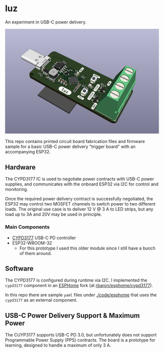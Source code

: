 # luz
An experiment in USB-C power delivery.

![PCB render front](./media/3dfront.png)

This repo contains printed circuit board fabrication files and firmware sample for a basic USB-C power delivery "trigger board" with an accompanying ESP32.

## Hardware
The CYPD3177 IC is used to negotiate power contracts with USB-C power supplies, and communicates with the onboard ESP32 via I2C for control and monitoring.

Once the required power delivery contract is successfully negotiated, the ESP32 may control two MOSFET channels to switch power to two different loads. The original use case is to deliver 12 V @ 3 A to LED strips, but any load up to 3A and 20V may be used in principle.

### Main Components
- [CYPD3177](https://www.infineon.com/cms/en/product/universal-serial-bus/usb-c-charging-port-controllers/ez-pd-barrel-connector-replacement-bcr/cypd3177-24lqxq/) USB-C PD controller
- ESP32-WROOM-32
  - For this prototype I used this older module since I still have a bunch of them around.

## Software
The CYPD3177 is configured during runtime via I2C. I implemented the `cypd3177` component in an [ESPHome](https://esphome.io/) fork (at [rbaron/esphome/cypd3177](https://github.com/rbaron/esphome/tree/cypd3177)).

In this repo there are sample `yaml` files under [./code/esphome](./code/esphome) that uses the `cypd3177` as an external component.

## USB-C Power Delivery Support & Maximum Power
The CUYP3177 supports USB-C PD 3.0, but unfortunately does not support Programmable Power Supply (PPS) contracts. The board is a prototype for learning, designed to handle a maximum of only 3 A.
